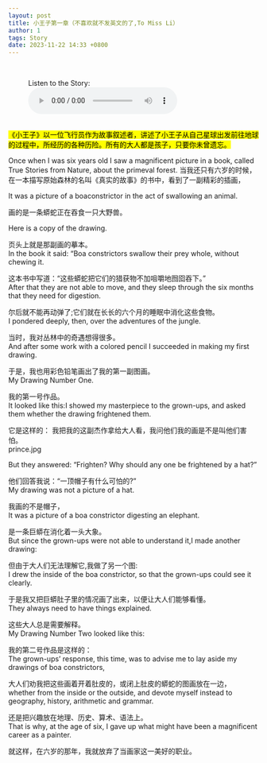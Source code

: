 ```yaml
---
layout: post
title: 小王子第一章（不喜欢就不发英文的了,To Miss Li）
author: 1
tags: Story
date: 2023-11-22 14:33 +0800
---
```


<br>

<figure>
  <figcaption>Listen to the Story:</figcaption>
  <audio controls src="/1.mp3">
    <a href="/1.mp3"> Download audio </a>
  </audio>
</figure>

<br>
<mark>《小王子》以一位飞行员作为故事叙述者，讲述了小王子从自己星球出发前往地球的过程中，所经历的各种历险。所有的大人都是孩子，只要你未曾遗忘。</mark>
<br>


Once when I was six years old I saw a magnificent picture in a book, called True Stories from Nature, about the primeval forest.
当我还只有六岁的时候，在一本描写原始森林的名叫《真实的故事》的书中，看到了一副精彩的插画，
<br>

It was a picture of a boaconstrictor in the act of swallowing an animal.

画的是一条蟒蛇正在吞食一只大野兽。
<br>

Here is a copy of the drawing.

页头上就是那副画的摹本。
<br>
In the book it said: “Boa constrictors swallow their prey whole, without chewing it.

这本书中写道：“这些蟒蛇把它们的猎获物不加咀嚼地囫囵吞下。”
<br>
After that they are not able to move, and they sleep through the six months that they need for digestion.

尔后就不能再动弹了;它们就在长长的六个月的睡眠中消化这些食物。
<br>
I pondered deeply, then, over the adventures of the jungle.

当时，我对丛林中的奇遇想得很多。
<br>
And after some work with a colored pencil I succeeded in making my first drawing.

于是，我也用彩色铅笔画出了我的第一副图画。
<br>
My Drawing Number One.

我的第一号作品。
<br>
It looked like this:I showed my masterpiece to the grown-ups, and asked them whether the drawing frightened them.

它是这样的： 我把我的这副杰作拿给大人看，我问他们我的画是不是叫他们害怕。
<br>
prince.jpg

But they answered: “Frighten? Why should any one be frightened by a hat?”

他们回答我说：“一顶帽子有什么可怕的?”
<br>
My drawing was not a picture of a hat.

我画的不是帽子，
<br>
It was a picture of a boa constrictor digesting an elephant.

是一条巨蟒在消化着一头大象。
<br>
But since the grown-ups were not able to understand it,I made another drawing:

但由于大人们无法理解它,我做了另一个图:
<br>
I drew the inside of the boa constrictor, so that the grown-ups could see it clearly.

于是我又把巨蟒肚子里的情况画了出来，以便让大人们能够看懂。
<br>
They always need to have things explained.

这些大人总是需要解释。
<br>
My Drawing Number Two looked like this:

我的第二号作品是这样的：
<br>
The grown-ups’ response, this time, was to advise me to lay aside my drawings of boa constrictors,

大人们劝我把这些画着开着肚皮的，或闭上肚皮的蟒蛇的图画放在一边，
<br>
whether from the inside or the outside, and devote myself instead to geography, history, arithmetic and grammar.

还是把兴趣放在地理、历史、算术、语法上。
<br>
That is why, at the age of six, I gave up what might have been a magnificent career as a painter.

就这样，在六岁的那年，我就放弃了当画家这一美好的职业。
<br>
